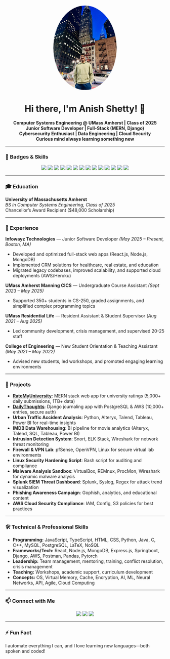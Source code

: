    <p align="center">
     <img src="6ba78116-8fce-42ec-963e-cc428bb87239.JPG" width="200" style="border-radius:50%" alt="Anish Shetty"/>
   </p>



<h1 align="center">Hi there, I'm Anish Shetty! 👋</h1>

<p align="center">
  <b>Computer Systems Engineering @ UMass Amherst | Class of 2025</b><br>
  <b>Junior Software Developer | Full-Stack (MERN, Django)</b><br>
  <b>Cybersecurity Enthusiast | Data Engineering | Cloud Security</b><br>
  <b>Curious mind always learning something new</b>
</p>

---

### 🏅 Badges & Skills

<p align="center">
  <img src="https://img.shields.io/badge/Python-3670A0?style=for-the-badge&logo=python&logoColor=ffdd54"/>
  <img src="https://img.shields.io/badge/JavaScript-F7DF1E?style=for-the-badge&logo=javascript&logoColor=black"/>
  <img src="https://img.shields.io/badge/Java-ED8B00?style=for-the-badge&logo=java&logoColor=white"/>
  <img src="https://img.shields.io/badge/C-00599C?style=for-the-badge&logo=c&logoColor=white"/>
  <img src="https://img.shields.io/badge/C++-00599C?style=for-the-badge&logo=c%2B%2B&logoColor=white"/>
  <img src="https://img.shields.io/badge/TypeScript-007ACC?style=for-the-badge&logo=typescript&logoColor=white"/>
  <img src="https://img.shields.io/badge/SQL-4479A1?style=for-the-badge&logo=postgresql&logoColor=white"/>
  <img src="https://img.shields.io/badge/React-20232A?style=for-the-badge&logo=react&logoColor=61DAFB"/>
  <img src="https://img.shields.io/badge/Node.js-339933?style=for-the-badge&logo=nodedotjs&logoColor=white"/>
  <img src="https://img.shields.io/badge/MongoDB-47A248?style=for-the-badge&logo=mongodb&logoColor=white"/>
  <img src="https://img.shields.io/badge/Django-092E20?style=for-the-badge&logo=django&logoColor=white"/>
  <img src="https://img.shields.io/badge/AWS-232F3E?style=for-the-badge&logo=amazon-aws&logoColor=white"/>
  <img src="https://img.shields.io/badge/Linux-FCC624?style=for-the-badge&logo=linux&logoColor=black"/>
  <img src="https://img.shields.io/badge/Cybersecurity-2E3440?style=for-the-badge&logo=hackthebox&logoColor=green"/>
</p>

---

### 🎓 Education

**University of Massachusetts Amherst**  
_BS in Computer Systems Engineering, Class of 2025_  
Chancellor’s Award Recipient ($48,000 Scholarship)

---

### 💼 Experience

**Infowayz Technologies** — Junior Software Developer _(May 2025 – Present, Boston, MA)_  
- Developed and optimized full-stack web apps (React.js, Node.js, MongoDB)
- Implemented CRM solutions for healthcare, real estate, and education
- Migrated legacy codebases, improved scalability, and supported cloud deployments (AWS/Heroku)

**UMass Amherst Manning CICS** — Undergraduate Course Assistant _(Sept 2023 – May 2025)_  
- Supported 350+ students in CS-250, graded assignments, and simplified complex programming topics

**UMass Residential Life** — Resident Assistant & Student Supervisor _(Aug 2021 – Aug 2025)_  
- Led community development, crisis management, and supervised 20-25 staff

**College of Engineering** — New Student Orientation & Teaching Assistant _(May 2021 – May 2022)_  
- Advised new students, led workshops, and promoted engaging learning environments

---

### 🌟 Projects

- **[RateMyUniversity](#)**: MERN stack web app for university ratings (5,000+ daily submissions, 1TB+ data)
- **[DailyThoughts](#)**: Django journaling app with PostgreSQL & AWS (10,000+ entries, secure auth)
- **Urban Traffic Accident Analysis**: Python, Alteryx, Talend, Tableau, Power BI for real-time insights
- **IMDB Data Warehousing**: BI pipeline for movie analytics (Alteryx, Talend, SQL, Tableau, Power BI)
- **Intrusion Detection System**: Snort, ELK Stack, Wireshark for network threat monitoring
- **Firewall & VPN Lab**: pfSense, OpenVPN, Linux for secure virtual lab environments
- **Linux Security Hardening Script**: Bash script for auditing and compliance
- **Malware Analysis Sandbox**: VirtualBox, REMnux, ProcMon, Wireshark for dynamic malware analysis
- **Splunk SIEM Threat Dashboard**: Splunk, Syslog, Regex for attack trend visualization
- **Phishing Awareness Campaign**: Gophish, analytics, and educational content
- **AWS Cloud Security Compliance**: IAM, Config, S3 policies for best practices

---

### 🛠️ Technical & Professional Skills

- **Programming:** JavaScript, TypeScript, HTML, CSS, Python, Java, C, C++, MySQL, PostgreSQL, LaTeX, NoSQL
- **Frameworks/Tech:** React, Node.js, MongoDB, Express.js, Springboot, Django, AWS, Postman, Pandas, Pytorch
- **Leadership:** Team management, mentoring, training, conflict resolution, crisis management
- **Teaching:** Workshops, academic support, curriculum development
- **Concepts:** OS, Virtual Memory, Cache, Encryption, AI, ML, Neural Networks, API, Agile, Cloud Computing

---

### 📫 Connect with Me

<p align="center">
  <a href="mailto:ani.shetty2002@gmail.com"><img src="https://img.shields.io/badge/Gmail-D14836?style=for-the-badge&logo=gmail&logoColor=white"/></a>
  <a href="https://www.linkedin.com/in/anish-shetty-2002/"><img src="https://img.shields.io/badge/LinkedIn-blue?style=for-the-badge&logo=linkedin&logoColor=white"/></a>
  <a href="https://github.com/adshetty18"><img src="https://img.shields.io/badge/GitHub-181717?style=for-the-badge&logo=github&logoColor=white"/></a>
</p>

---

### ⚡ Fun Fact

I automate everything I can, and I love learning new languages—both spoken and coded!

<!--
**adshetty18/adshetty18** is a ✨ _special_ ✨ repository because its `README.md` (this file) appears on your GitHub profile!
-->
